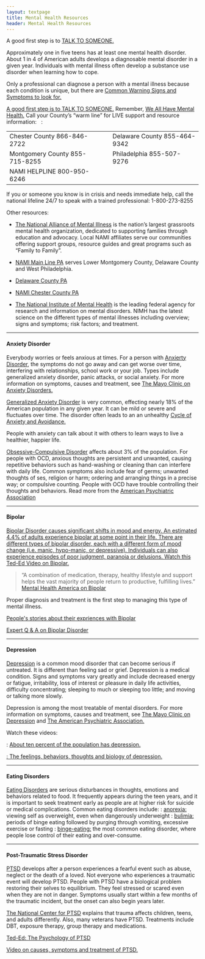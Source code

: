 ```yaml
---
layout: textpage
title: Mental Health Resources
header: Mental Health Resources
---
```


A good first step is to <a href="https://www.youtube.com/watch?v=paVhRQtyixw&feature=youtu.be">TALK TO SOMEONE.</a>

Approximately one in five teens has at least one mental health disorder.  About 1 in 4 of American adults develops a diagnosable mental disorder in a given year.  Individuals with mental illness often develop a substance use disorder when learning how to cope.  

Only a professional can diagnose a person with a mental illness because each condition is unique, but there are <a href="https://nami.org/NAMI/media/NAMI-Media/Infographics/NAMI-Warning-Signs-FINAL.pdf">Common Warning Signs and Symptoms to look for.  

A good first step is to <a href ="https://www.youtube.com/watch?v=paVhRQtyixw&feature=youtu.be">TALK TO SOMEONE.</a>   Remember, <a href= "https://www.youWe/">We All Have Mental Health.</a>  Call your County’s “warm line” for LIVE support and resource information:
&nbsp;
: <table>
  <tr>
    <td>Chester County 866-846-2722</td>
    <td></td>
    <td>Delaware County 855-464-9342</td>
  </tr>
  <tr>
    <td>Montgomery County 855-715-8255</td>
    <td></td>
    <td>Philadelphia 855-507-9276</td>
  </tr>
  <tr>
    <td>NAMI HELPLINE 800-950-6246</td>
    <td></td>
    <td></td>
  </tr>
    </table>


If you or someone you know is in crisis and needs immediate help, call the national lifeline 24/7 to speak with a trained professional:  1-800-273-8255

Other resources:  

* <a href= "https://www.nami.org/Home">The National Alliance of Mental Illness</a> is the nation’s largest grassroots mental health organization, dedicated to supporting families through education and advocacy.  Local NAMI affiliates serve our communities offering support groups, resource guides and great programs such as “Family to Family”.

* <a href="https://namimainlinepa.org/">NAMI Main Line PA</a> serves Lower Montgomery County, Delaware County 	and West Philadelphia. 

* <a href="http://namipadelco.org/NAMI">Delaware County PA</a>

* <a href = "https://www.namichestercounty.org/">NAMI Chester County PA</a>
	 

* <a href="https://www.nimh.nih.gov/index.shtml">The National Institute of Mental Health</a> is the leading federal agency for research and information on mental disorders. NIMH has the latest science on the different types of mental illnesses including overview; signs and symptoms; risk factors; and treatment.

---
#### Anxiety Disorder
Everybody worries or feels anxious at times.  For a person with  <a href= "https://www.nimh.niAnxierty/">Anxierty Disorder</a>, the symptoms do not go away and can get worse over time, interfering with relationships, school work or your job.  Types include generalized anxiety disorder, panic attacks, or social anxiety.  For more information on symptoms, causes and treatment, see <a href="https://www.mayoclinic.org/diseases-conditions/anxiety/symptoms-causes/syc-20350961">The Mayo Clinic on Anxiety Disorders.</a>

<a href = "https://www.youtube.com/watch?v=9mPwQTiMSj8">Generalized Anxiety Disorder</a> is very common, effecting nearly 18% of the American population in any given year.  It can be mild or severe and fluctuates over time. The disorder often leads to an an unhealthy <a href = "https://www.youtube.com/watch?v=-CAd9o9OlqM">Cycle of Anxiety and Avoidance. </a>

People with anxiety can talk about it with others to learn ways to live a healthier, happier life. 

<a href="https://www.youtube.com/watch?v=I8Jofzx_8p4"> Obsessive-Compulsive Disorder</a> affects about 3% of the population. For people with OCD, anxious thoughts are persistent and unwanted, causing repetitive behaviors such as hand-washing or cleaning than can interfere with daily life.   Common symptoms also include fear of germs; unwanted thoughts of ses, religion or harm; ordering and arranging things in a precise way; or compulsive counting.  People with OCD have trouble controlling their thoughts and behaviors.  Read more from the <a href="https://www.psychiatry.org/patients-families/ocd/what-is-obsessive-compulsive-disorder">American Psychiatric Association</a>


---
#### Bipolar

<a href= "https://www.nimh.nih.gov/health/topics/bipolar-disorder/index.shtml">Bipolar Disorder causes significant shifts in mood and energy.  An estimated 4.4% of adults experience bipolar at some point in their life. There are different types of bipolar disorder, each with a different form of mood change (i.e. manic, hypo-manic, or depressive).  Individuals can also experience episodes of poor judgment, paranoia or delusions.  Watch this <a href = "https://www.youtube.com/watch?v=RrWBhVlD1H8">Ted-Ed Video on Bipolar.</a>

 >“A combination of medication, therapy, healthy lifestyle and support helps the vast majority of people return to productive, fulfilling lives.”   <a href = "https://wwwMental/">Mental Health America on Bipolar</a>

Proper diagnosis and treatment is the first step to managing this type of mental illness. 

<a href = "https://www.psychiatry.org/patients-families/bipolar-disorders/patient-story">People's stories about their expriences with Bipolar</a>

<a href = "https://www.psychiatry.org/patients-families/bipolar-disorders/expert-q-and-a">Expert Q & A on Bipolar Disorder</a>


---
#### Depression

<a href ="https://www.nimh.nih.gov/health/topics/depression/index.shtml">Depression</a> is a common mood disorder that can become serious if untreated.  It is different than feeling sad or grief.  Depression is a medical condition.  Signs and symptoms vary greatly and include decreased energy or fatigue, irritability, loss of interest or pleasure in daily life activities, difficulty concentrating; sleeping to much or sleeping too little; and moving or talking more slowly.  

Depression is among the most treatable of mental disorders.  For more information on symptoms, causes and treatment, see <a href="https://www.mayoclinic.org/diseases-conditions/depression/symptoms-causes/syc-20356007">The Mayo Clinic on Depression</a> and <a href = "https://www.psychiatry.org/patients-families/depression/what-is-depression">The American Psychiatric Association. </a>

Watch these videos:

 : <a href = "https://www.youtube.com/watch?v=z-IR48Mb3W0">About ten percent of the population has depression.

 : <a href = "https://www.youtube.com/watch?v=fWFuQR_Wt4M">The feelings, behaviors, thoughts and biology of depression.</a>






---
#### Eating Disorders

<a href= "https://www.nimh.nih.gov/health/topics/eating-disorders/index.shtml">Eating Disorders</a>  are serious disturbances in thoughts, emotions and behaviors related to food.  It frequently appears during the teen years, and it is important to seek treatment early as people are at higher risk for suicide or medical complications.  Common eating disorders include: 
 : <ins>anorexia:</ins> viewing self as overweight, even when dangerously underweight
 : <ins>bulimia:</ins>  periods of binge eating followed by purging through vomiting, excessive exercise or fasting
 : <ins>binge-eating:</ins>  the most common eating disorder, where people lose control of their eating and over-consume.

---
#### Post-Traumatic Stress Disorder

<a href="https://www.nimh.nih.gov/health/topics/post-traumatic-stress-disorder-ptsd/index.shtml">PTSD</a>  develops after a person experiences a fearful event such as abuse, neglect or the death of a loved.  Not everyone who experiences a traumatic event will develop PTSD.  People with PTSD have a biological problem restoring their selves to equilibrium.  They feel stressed or scared even when they are not in danger.  Symptoms usually start within a few months of the traumatic incident, but the onset can also begin years later.


<a href= "https://www.ptsd.va.gov/understand/what/index.asp">The National Center for PTSD</a> explains that trauma affects children, teens, and adults differently.  Also, many veterans have PTSD.  Treatments include DBT, exposure therapy, group therapy and medications.

<a href="https://www.youtube.com/watch?v=b_n9qegR7C4">Ted-Ed:  The Psychology of PTSD</a>

<a href= "https://www.youtube.com/watch?v=hzSx4rMyVjI">Video on causes, symptoms and treatment of PTSD. </a>